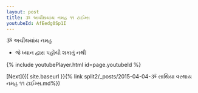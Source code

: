 ```yaml
---
layout: post
title: ૐ અચીંથયાંય નમહ ૧૧ ટાઈમ્સ
youtubeId: AfEedg0Sp1I
---
```

 
 
 ૐ અચીંથયાંય નમહ  
 
 -  જે ધ્યાન દ્વારા પહોંચી શકાતું નથી 
 
  
 
  
 
 
 
 
 
 


{% include youtubePlayer.html id=page.youtubeId %}
 
[Next]({{ site.baseurl }}{% link  split2/_posts/2015-04-04-ૐ સાથિયા વરથાય નમહ ૧૧ ટાઈમ્સ.md%})
 
